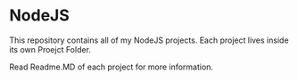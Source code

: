 # NodeJS
This repository contains all of my NodeJS projects.
Each project lives inside its own Proejct Folder.

Read Readme.MD of each project for more information.
